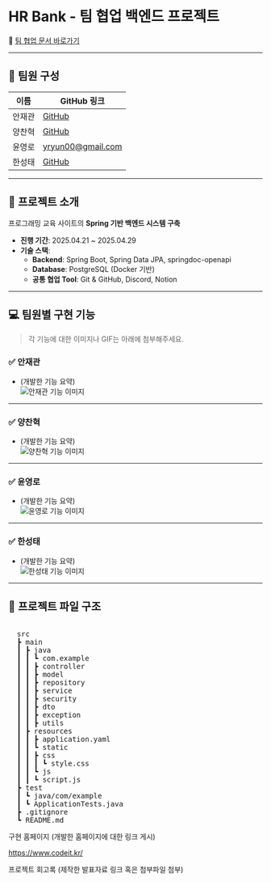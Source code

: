 # HR Bank - 팀 협업 백엔드 프로젝트

📌 [팀 협업 문서 바로가기](https://github.com/sb02-HRBank-team01/sb02-HRBank-team01/wiki)

---

## 👥 팀원 구성

| 이름     | GitHub 링크            |
|----------|------------------------|
| 안재관   | [GitHub](https://github.com/kkwan99) |
| 양찬혁   | [GitHub](개인_GitHub_링크) |
| 윤영로   | yryun00@gmail.com |
| 한성태   | [GitHub](개인_GitHub_링크) |

---

## 📝 프로젝트 소개

프로그래밍 교육 사이트의 **Spring 기반 백엔드 시스템 구축**  
- **진행 기간**: 2025.04.21 ~ 2025.04.29  
- **기술 스택**:  
  - **Backend**: Spring Boot, Spring Data JPA, springdoc-openapi
  - **Database**: PostgreSQL (Docker 기반) 
  - **공통 협업 Tool**: Git & GitHub, Discord, Notion

---

## 💻 팀원별 구현 기능

> 각 기능에 대한 이미지나 GIF는 아래에 첨부해주세요.

### ✅ 안재관  
- (개발한 기능 요약)  
![안재관 기능 이미지](첨부_이미지_URL)

---

### ✅ 양찬혁  
- (개발한 기능 요약)  
![양찬혁 기능 이미지](첨부_이미지_URL)

---

### ✅ 윤영로  
- (개발한 기능 요약)  
![윤영로 기능 이미지](첨부_이미지_URL)

---

### ✅ 한성태  
- (개발한 기능 요약)  
![한성태 기능 이미지](첨부_이미지_URL)

---

## 📁 프로젝트 파일 구조
<pre> 
  src 
  ┣ main 
  ┃ ┣ java 
  ┃ ┃ ┗ com.example 
  ┃ ┃ ┣ controller 
  ┃ ┃ ┣ model 
  ┃ ┃ ┣ repository 
  ┃ ┃ ┣ service 
  ┃ ┃ ┣ security 
  ┃ ┃ ┣ dto 
  ┃ ┃ ┣ exception 
  ┃ ┃ ┣ utils 
  ┃ ┣ resources 
  ┃ ┃ ┣ application.yaml 
  ┃ ┃ ┗ static 
  ┃ ┃ ┣ css 
  ┃ ┃ ┃ ┗ style.css 
  ┃ ┃ ┗ js 
  ┃ ┃ ┗ script.js 
  ┣ test 
  ┃ ┗ java/com/example 
  ┃ ┗ ApplicationTests.java  
  ┣ .gitignore 
  ┗ README.md 
</pre>

 
구현 홈페이지
(개발한 홈페이지에 대한 링크 게시)

https://www.codeit.kr/

프로젝트 회고록
(제작한 발표자료 링크 혹은 첨부파일 첨부)
